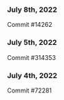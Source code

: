 ### July 8th, 2022

Commit #14262

### July 5th, 2022

Commit #314353


### July 4th, 2022

Commit #72281
